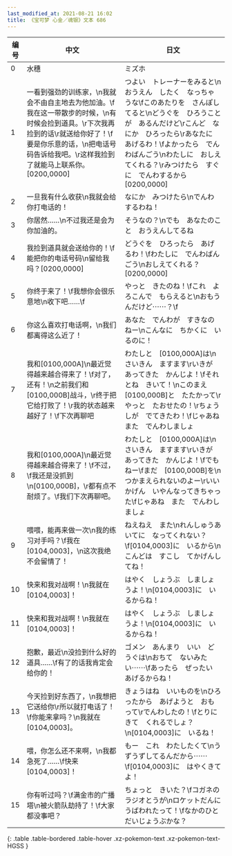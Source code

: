 ```yaml
---
last_modified_at: 2021-08-21 16:02
title: 《宝可梦 心金／魂银》文本 686
---
```

| 编号 | 中文 | 日文 |
| ---- | ---- | ---- |
| 0 | 水穗 | ミズホ |
| 1 | 一看到强劲的训练家，\n我就会不由自主地去为他加油。\f我在这一带散步的时候，\n有时候会捡到道具。\r下次我再捡到的话\r就送给你好了！\f要是你乐意的话，\n把电话号码告诉给我吧。\r这样我捡到了就能马上联系你。[0200,0000] | つよい　トレーナーをみると\nおうえん　したく　なっちゃうな\fこのあたりを　さんぽしてると\nどうぐを　ひろうことが　あるんだけど\rこんど　なにか　ひろったら\rあなたに　あげるわ！\fよかったら　でんわばんごう\nわたしに　おしえてくれる？\rみつけたら　すぐに　でんわするから[0200,0000] |
| 2 | 一旦我有什么收获\n我就会给你打电话的！ | なにか　みつけたら\nでんわ　するわね！ |
| 3 | 你居然……\n不过我还是会为你加油的。 | そうなの？\nでも　あなたのこと　おうえんしてるね |
| 4 | 我捡到道具就会送给你的！\f能把你的电话号码\n留给我吗？[0200,0000] | どうぐを　ひろったら　あげるわ！\fわたしに　でんわばんごう\nおしえてくれる？[0200,0000] |
| 5 | 你终于来了！\f我想你会很乐意地\n收下吧……\f | やっと　きたのね！\fこれ　よろこんで　もらえると\nおもうんだけど⋯⋯？\f |
| 6 | 你这么喜欢打电话啊，\n我们都离得这么近了！ | あなた　でんわが　すきなのねー\nこんなに　ちかくに　いるのに！ |
| 7 | 我和[0100,000A]\n最近觉得越来越合得来了！\f对了，还有！\n之前我们和[0100,000B]战斗，\r终于把它给打败了！\r我的状态越来越好了！\f下次再聊吧 | わたしと　[0100,000A]は\nさいきん　ますます\rいきが　あってきた　かんじよ！\fそれとね　きいて！\nこのまえ　[0100,000B]と　たたかって\rやっと　たおせたの！\rちょうしが　でてきたわ！\fじゃあね　また　でんわしましょ |
| 8 | 我和[0100,000A]\n最近觉得越来越合得来了！\f不过，\f我还是没抓到\n[0100,000B]，\r都有点不耐烦了。\f我们下次再聊吧。 | わたしと　[0100,000A]は\nさいきん　ますます\rいきが　あってきた　かんじよ！\fでもねー\fまだ　[0100,000B]を\nつかまえられないのよー\rいいかげん　いやんなってきちゃった\fじゃあね　また　でんわしましょ |
| 9 | 喂喂，能再来做一次\n我的练习对手吗？\f我在[0104,0003]，\n这次我绝不会留情了！ | ねえねえ　また\nれんしゅうあいてに　なってくれない？\f[0104,0003]に　いるから\nこんどは　すこし　てかげんしてね！ |
| 10 | 快来和我对战啊！\n我就在[0104,0003]！ | はやく　しょうぶ　しましょうよ！\n[0104,0003]に　いるからね！ |
| 11 | 快来和我对战啊！\n我就在[0104,0003]！ | はやく　しょうぶ　しましょうよ！\n[0104,0003]に　いるからね！ |
| 12 | 抱歉，最近\n没捡到什么好的道具……\f有了的话我肯定会给你的！ | ゴメン　あんまり　いい　どうぐは\nおちて　ないみたい⋯⋯\fあったら　ぜったい　あげるからね！ |
| 13 | 今天捡到好东西了，\n我想把它送给你\r所以就打电话了！\f你能来拿吗？\n我就在[0104,0003]。 | きょうはね　いいものを\nひろったから　あげようと　おもって\rでんわしたの！\fとりに　きて　くれるでしょ？\n[0104,0003]に　いるね！ |
| 14 | 喂，你怎么还不来啊，\n我都急死了……\f快来[0104,0003]！ | もー　これ　わたしたくて\nうずうずしてるんだから⋯⋯\f[0104,0003]に　はやくきてよ！ |
| 15 | 你有听过吗？\f满金市的广播塔\n被火箭队劫持了！\f大家都没事吧？ | ちょっと　きいた？\fコガネの　ラジオとうが\nロケットだんに　うばわれたって！\fなかのひと　だいじょうぶかな？ |
{: .table .table-bordered .table-hover .xz-pokemon-text .xz-pokemon-text-HGSS }